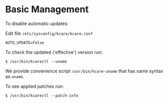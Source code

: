 # Basic Management


To disable automatic updates:

Edit file `/etc/sysconfig/kcare/kcare.conf`

```
AUTO_UPDATE=False 
```

To check the updated ('effective') version run:

```
$ /usr/bin/kcarectl --uname 
```

We provide convenience script `/usr/bin/kcare-uname` that has same syntax as `uname`.

To see applied patches run:

```
$ /usr/bin/kcarectl --patch-info 
```


